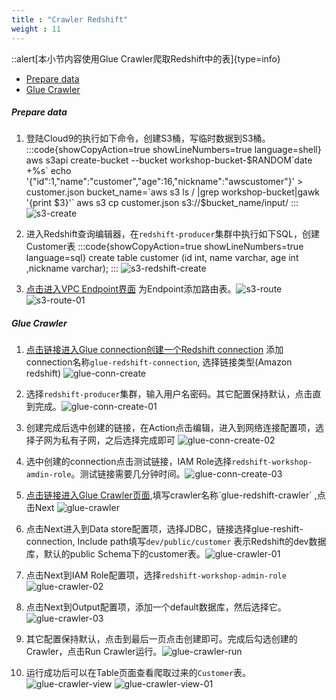 ```yaml
---
title : "Crawler Redshift"
weight : 11
---
```


::alert[本小节内容使用Glue Crawler爬取Redshift中的表]{type=info}

- [Prepare data](#prepare-data)
- [Glue Crawler](#glue-crawler)

##### Prepare data

1. 登陆Cloud9的执行如下命令，创建S3桶，写临时数据到S3桶。
:::code{showCopyAction=true showLineNumbers=true language=shell}
aws s3api  create-bucket --bucket workshop-bucket-$RANDOM`date +%s`
echo '{"id":1,"name":"customer","age":16,"nickname":"awscustomer"}' > customer.json
bucket_name=`aws s3 ls / |grep workshop-bucket|gawk '{print $3}'`
aws s3 cp customer.json s3://$bucket_name/input/
:::
![s3-create](/static/imgs/redshift/lab3/s3-create.png)

2. 进入Redshift查询编辑器，在`redshift-producer`集群中执行如下SQL，创建Customer表
:::code{showCopyAction=true showLineNumbers=true language=sql} 
create table customer (id int, name varchar, age int ,nickname varchar);
:::
![s3-redshift-create](/static/imgs/redshift/lab3/s3-redshift-create.png)

3. [点击进入VPC Endpoint界面](https://us-east-1.console.aws.amazon.com/vpc/home?region=us-east-1#Endpoints:) 为Endpoint添加路由表。![s3-route](/static/imgs/redshift/lab3/s3-route.png) ![s3-route-01](/static/imgs/redshift/lab3/s3-route-01.png)

##### Glue Crawler

1. [点击链接进入Glue connection创建一个Redshift connection](https://us-east-1.console.aws.amazon.com/glue/home?region=us-east-1#addEditConnection:) 添加connection名称`glue-redshift-connection`, 选择链接类型(Amazon redshift) ![glue-conn-create](/static/imgs/redshift/lab3/glue-conn-create.png)

2. 选择`redshift-producer`集群，输入用户名密码。其它配置保持默认，点击直到完成。![glue-conn-create-01](/static/imgs/redshift/lab3/glue-conn-create-01.png)

3. 创建完成后选中创建的链接，在Action点击编辑，进入到网络连接配置项，选择子网为私有子网，之后选择完成即可 ![glue-conn-create-02](/static/imgs/redshift/lab3/glue-conn-create-02.png)

4. 选中创建的connection点击测试链接，IAM Role选择`redshift-workshop-amdin-role`。测试链接需要几分钟时间。![glue-conn-create-03](/static/imgs/redshift/lab3/glue-conn-create-03.png)

5. [点击链接进入Glue Crawler页面](https://us-east-1.console.aws.amazon.com/glue/home?region=us-east-1#addCrawler:),填写crawler名称`glue-redshift-crawler` ,点击Next ![glue-crawler](/static/imgs/redshift/lab3/glue-crawler.png)

6. 点击Next进入到Data store配置项，选择JDBC，链接选择glue-reshift-connection, Include path填写`dev/public/customer` 表示Redshift的dev数据库，默认的public Schema下的customer表。![glue-crawler-01](/static/imgs/redshift/lab3/glue-crawler-01.png)

7. 点击Next到IAM Role配置项，选择`redshift-workshop-admin-role` ![glue-crawler-02](/static/imgs/redshift/lab3/glue-crawler-02.png)

8. 点击Next到Output配置项，添加一个default数据库，然后选择它。![glue-crawler-03](/static/imgs/redshift/lab3/glue-crawler-03.png)

9. 其它配置保持默认，点击到最后一页点击创建即可。完成后勾选创建的Crawler，点击Run Crawler运行。![glue-crawler-run](/static/imgs/redshift/lab3/glue-crawler-run.png)

10. 运行成功后可以在Table页面查看爬取过来的`Customer`表。![glue-crawler-view](/static/imgs/redshift/lab3/glue-crawler-view.png) ![glue-crawler-view-01](/static/imgs/redshift/lab3/glue-crawler-view-01.png)